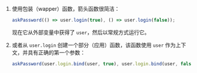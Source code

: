 

1. 使用包装（wapper）函数，箭头函数很简洁：

    ```js 
    askPassword(() => user.login(true), () => user.login(false)); 
    ```

    现在它从外部变量中获得了 `user`，然后以常规方式运行它。

2. 或者从 `user.login` 创建一个部分（应用）函数，该函数使用 `user` 作为上下文，并具有正确的第一个参数：


    ```js 
    askPassword(user.login.bind(user, true), user.login.bind(user, false)); 
    ```
